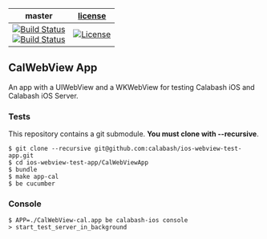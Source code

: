 | master  |  [license](LICENSE) |
|---------|---------------------|
| [![Build Status](https://travis-ci.org/calabash/ios-webview-test-app.svg?branch=master)](https://travis-ci.org/calabash/ios-webview-test-app)<br>[![Build Status](http://calabash-ci.xyz:8081/job/ios-webview-test-app/job/feature%252Fjenkins_pipeline/badge/icon)](http://calabash-ci.xyz:8081/job/ios-webview-test-app/job/feature%252Fjenkins_pipeline/)| [![License](https://img.shields.io/badge/licence-MIT-blue.svg)](http://opensource.org/licenses/MIT) |

## CalWebView App

An app with a UIWebView and a WKWebView for testing Calabash iOS and Calabash iOS Server.

### Tests

This repository contains a git submodule.  **You must clone with --recursive**.

```
$ git clone --recursive git@github.com:calabash/ios-webview-test-app.git
$ cd ios-webview-test-app/CalWebViewApp
$ bundle
$ make app-cal
$ be cucumber
```

### Console

```
$ APP=./CalWebView-cal.app be calabash-ios console
> start_test_server_in_background
```
